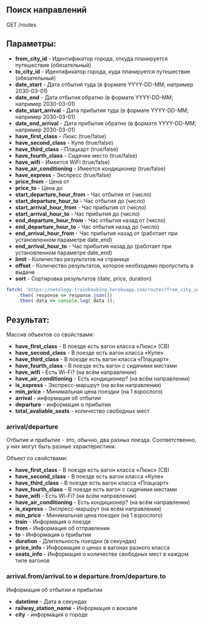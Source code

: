 ## Поиск направлений

GET /routes

## Параметры:

- **from_city_id** - Идентификатор города, откуда планируется путешествие (обязательный)
- **to_city_id** - Идентификатор города, куда планируется путешествие (обязательный)
- **date_start** - Дата отбытия туда (в формате YYYY-DD-MM; например 2030-03-01)
- **date_end** - Дата отбытия обратно (в формате YYYY-DD-MM; например 2030-03-01)
- **date_start_arrival** - Дата прибытия туда (в формате YYYY-DD-MM; например 2030-03-01)
- **date_end_arrival** - Дата прибытия обратно (в формате YYYY-DD-MM; например 2030-03-01)
- **have_first_class** - Люкс (true/false)
- **have_second_class** - Купе (true/false)
- **have_third_class** - Плацкарт (true/false)
- **have_fourth_class** - Сидячее место (true/false)
- **have_wifi** - Имеется WiFi (true/false)
- **have_air_conditioning** - Имеется кондиционер (true/false)
- **have_express** - Экспресс (true/false)
- **price_from** - Цена от
- **price_to** - Цена до
- **start_departure_hour_from** - Час отбытия от (число)
- **start_departure_hour_to** - Час отбытия до (число)
- **start_arrival_hour_from** - Час прибытия от (число)
- **start_arrival_hour_to** - Час прибытия до (число)
- **end_departure_hour_from** - Час отбытия назад от (число)
- **end_departure_hour_to** - Час отбытия назад до (число)
- **end_arrival_hour_from** - Час прибытия назад от (работает при установленном параметре date_end)
- **end_arrival_hour_to** - Час прибытия назад до (работает при установленном параметре date_end)
- **limit** - Количество результатов на странице
- **offset** - Количество результатов, которое необходимо пропустить в выдаче
- **sort** - Сортировка результатов (date, price, duration)

```javascript
fetch( 'https://netology-trainbooking.herokuapp.com/routes?from_city_id=123323&to_city_id=456&have_express=true' )
    .then( response => response.json())
    .then( data => console.log( data ));
```

## Результат:

Массив объектов со свойствами:

- **have_first_class** - В поезде есть вагон класса «Люкс» (СВ)
- **have_second_class** - В поезде есть вагон класса «Купе»
- **have_third_class** - В поезде есть вагон класса «Плацкарт»
- **have_fourth_class** - В поезде есть вагон с сидячими местами
- **have_wifi** - Есть Wi-Fi? (на всём направлении)
- **have_air_conditioning** - Есть кондиционер? (на всём направлении)
- **is_express** - Экспресс-маршрут (на всём направлении)
- **min_price** - Минимальная цена поездки (на 1 взрослого)
- **arrival** - информация об отбытии
- **departure** - информация о прибытии
- **total_avaliable_seats** - количество свободных мест

### arrival/departure

Отбытие и прибытие - это, обычно, два разных поезда. Соответственно, у них могут быть
разные характеристики.

Объект со свойствами:

- **have_first_class** - В поезде есть вагон класса «Люкс» (СВ)
- **have_second_class** - В поезде есть вагон класса «Купе»
- **have_third_class** - В поезде есть вагон класса «Плацкарт»
- **have_fourth_class** - В поезде есть вагон с сидячими местами
- **have_wifi** - Есть Wi-Fi? (на всём направлении)
- **have_air_conditioning** - Есть кондиционер? (на всём направлении)
- **is_express** - Экспресс-маршрут (на всём направлении)
- **min_price** - Минимальная цена поездки (на 1 взрослого)
- **train** - Информация о поезде
- **from** - Информация об отправлении
- **to** - Информация о прибытии
- **duration** - Длительность поездки (в секундах)
- **price_info** - Информация о ценах в вагонах разного класса
- **seats_info** - Информация о количестве свободных мест в каждом типе вагонов

### arrival.from/arrival.to и departure.from/departure.to

Информация об отбытии и прибытии

- **datetime** - Дата в секундах
- **railway_station_name** - Информация о вокзале
- **city** - информация о городе
